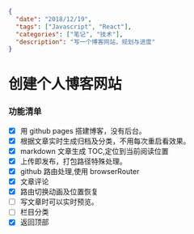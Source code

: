 ```json data
{
  "date": "2018/12/19",
  "tags": ["Javascript", "React"],
  "categories": ["笔记", "技术"],
  "description": "写一个博客网站，规划与进度"
}
```

# 创建个人博客网站

### 功能清单

- [x] 用 github pages 搭建博客，没有后台。
- [x] 根据文章实时生成归档及分类，不用每次重启看效果。
- [x] markdown 文章生成 TOC,定位到当前阅读位置
- [x] 上传即发布，打包路径特殊处理。
- [x] github 路由处理,使用 browserRouter
- [x] 文章评论
- [x] 路由切换动画及位置恢复
- [ ] 写文章时可以实时预览。
- [ ] 栏目分类
- [x] 返回顶部
